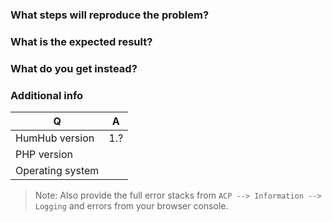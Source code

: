### What steps will reproduce the problem?

### What is the expected result?

### What do you get instead?


### Additional info

| Q                | A
| ---------------- | ---
| HumHub version   | 1.?
| PHP version      | 
| Operating system |

> Note: Also provide the full error stacks from `ACP --> Information --> Logging` and errors from your browser console.
